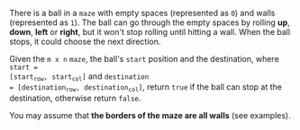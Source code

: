 There is a ball in a `maze` with empty spaces (represented as `0`) and walls (represented as `1`). The ball can go through the empty spaces by rolling **up**, **down**, **left** or **right**, but it won't stop rolling until hitting a wall. When the ball stops, it could choose the next direction.

Given the `m x n` `maze`, the ball's `start` position and the destination, where <code>start = [start<sub>row</sub>, start<sub>col</sub>]</code> and <code>destination = [destination<sub>row</sub>, destination<sub>col</sub>]</code>, return `true` if the ball can stop at the destination, otherwise return `false`.

You may assume that **the borders of the maze are all walls** (see examples).